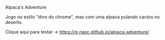 Alpaca's Adventure

Jogo no estilo "dino do chrome", mas com uma alpaca pulando cactos no deserto.

Clique aqui para testar -> https://g-nasc.github.io/alpaca-adventure/
